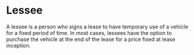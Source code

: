 ---
---

# Lessee

A lessee is a person who signs a lease to have temporary use of a vehicle for a fixed period of time. In most cases, lessees have the option to purchase the vehicle at the end of the lease for a price fixed at lease inception.
